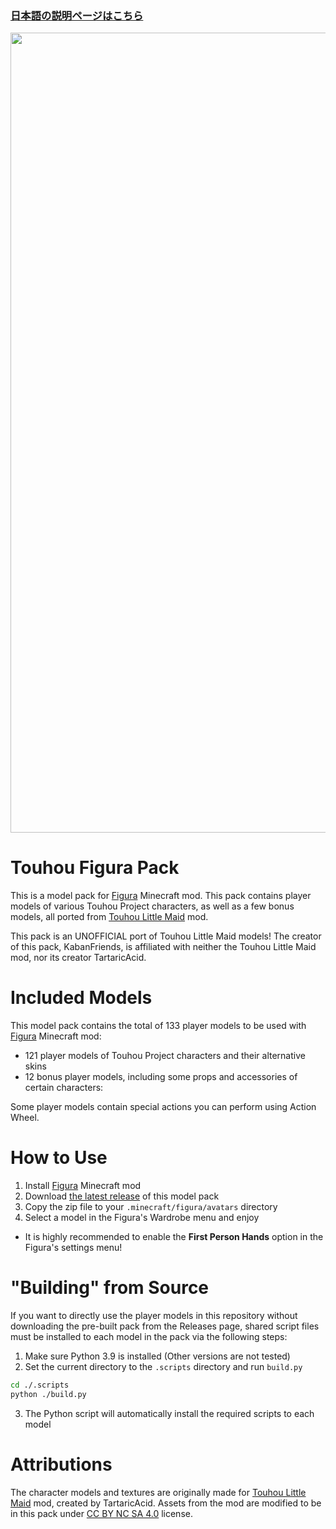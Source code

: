 ### [日本語の説明ページはこちら](https://github.com/KabanFriends/Touhou-Figura-Pack/blob/master/README_jp.md)

<p align="center">
    <img width="1280" src="https://media.discordapp.net/attachments/893478728401838101/893478773889040434/tfp_thumbnail.jpg" alt="title">
</p>

# Touhou Figura Pack
This is a model pack for [Figura](https://modrinth.com/mod/figura) Minecraft mod. This pack contains player models of various Touhou Project characters, as well as a few bonus models, all ported from [Touhou Little Maid](https://www.curseforge.com/minecraft/mc-mods/touhou-little-maid) mod.

This pack is an UNOFFICIAL port of Touhou Little Maid models! The creator of this pack, KabanFriends, is affiliated with neither the Touhou Little Maid mod, nor its creator TartaricAcid.

# Included Models
This model pack contains the total of 133 player models to be used with [Figura](https://modrinth.com/mod/figura) Minecraft mod:

- 121 player models of Touhou Project characters and their alternative skins
- 12 bonus player models, including some props and accessories of certain characters:

Some player models contain special actions you can perform using Action Wheel.

# How to Use
1. Install [Figura](https://modrinth.com/mod/figura) Minecraft mod
2. Download [the latest release](https://github.com/KabanFriends/Touhou-Figura-Pack/releases/latest) of this model pack
3. Copy the zip file to your `.minecraft/figura/avatars` directory
4. Select a model in the Figura's Wardrobe menu and enjoy
- It is highly recommended to enable the **First Person Hands** option in the Figura's settings menu!

# "Building" from Source
If you want to directly use the player models in this repository without downloading the pre-built pack from the Releases page, shared script files must be installed to each model in the pack via the following steps:

1. Make sure Python 3.9 is installed (Other versions are not tested)
2. Set the current directory to the `.scripts` directory and run `build.py`
```sh
cd ./.scripts
python ./build.py
```
3. The Python script will automatically install the required scripts to each model
 
# Attributions
The character models and textures are originally made for [Touhou Little Maid](https://www.curseforge.com/minecraft/mc-mods/touhou-little-maid) mod, created by TartaricAcid.
Assets from the mod are modified to be in this pack under [CC BY NC SA 4.0](https://creativecommons.org/licenses/by-nc-sa/4.0/) license.
